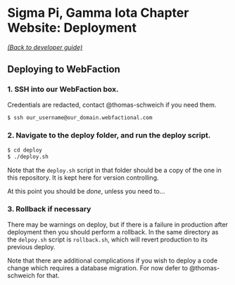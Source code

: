 # Sigma Pi, Gamma Iota Chapter Website: Deployment

[_(Back to developer guide)_](https://github.com/sigmapi-gammaiota/sigmapi-web/tree/master/docs/dev-guide/index.md)

## Deploying to WebFaction

### 1. SSH into our WebFaction box.

Credentials are redacted, contact @thomas-schweich if you need them.

```bash
$ ssh our_username@our_domain.webfactional.com
```

### 2. Navigate to the deploy folder, and run the deploy script.

```bash
$ cd deploy
$ ./deploy.sh
```

Note that the `deploy.sh` script in that folder should be a copy of the one in this repository. It is kept here for version controlling.

At this point you should be *done*, unless you need to...

### 3. Rollback if necessary

There may be warnings on deploy, but if there is a failure in production after deployment then you should perform a rollback. In the same directory as the `delpoy.sh` script is `rollback.sh`, which will revert production to its previous deploy.

Note that there are additional complications if you wish to deploy a code change which requires a database migration. For now defer to @thomas-schweich for that.

